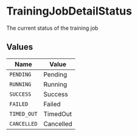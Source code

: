 # TrainingJobDetailStatus

The current status of the training job


## Values

| Name        | Value       |
| ----------- | ----------- |
| `PENDING`   | Pending     |
| `RUNNING`   | Running     |
| `SUCCESS`   | Success     |
| `FAILED`    | Failed      |
| `TIMED_OUT` | TimedOut    |
| `CANCELLED` | Cancelled   |